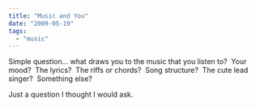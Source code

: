 ```yaml
---
title: "Music and You"
date: "2009-05-19"
tags:
  - "music"
---
```


Simple question... what draws you to the music that you listen to?  Your mood?  The lyrics?  The riffs or chords?  Song structure?  The cute lead singer?  Something else?

Just a question I thought I would ask.
